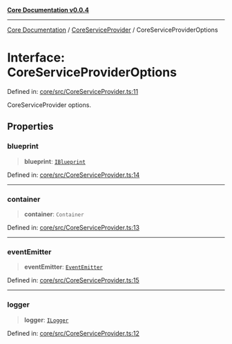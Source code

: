 [**Core Documentation v0.0.4**](../../README.md)

***

[Core Documentation](../../modules.md) / [CoreServiceProvider](../README.md) / CoreServiceProviderOptions

# Interface: CoreServiceProviderOptions

Defined in: [core/src/CoreServiceProvider.ts:11](https://github.com/stonemjs/core/blob/e4675fc5d1a8e120fdb4d54e226a2496fdda3681/src/CoreServiceProvider.ts#L11)

CoreServiceProvider options.

## Properties

### blueprint

> **blueprint**: [`IBlueprint`](../../declarations/type-aliases/IBlueprint.md)

Defined in: [core/src/CoreServiceProvider.ts:14](https://github.com/stonemjs/core/blob/e4675fc5d1a8e120fdb4d54e226a2496fdda3681/src/CoreServiceProvider.ts#L14)

***

### container

> **container**: `Container`

Defined in: [core/src/CoreServiceProvider.ts:13](https://github.com/stonemjs/core/blob/e4675fc5d1a8e120fdb4d54e226a2496fdda3681/src/CoreServiceProvider.ts#L13)

***

### eventEmitter

> **eventEmitter**: [`EventEmitter`](../../events/EventEmitter/classes/EventEmitter.md)

Defined in: [core/src/CoreServiceProvider.ts:15](https://github.com/stonemjs/core/blob/e4675fc5d1a8e120fdb4d54e226a2496fdda3681/src/CoreServiceProvider.ts#L15)

***

### logger

> **logger**: [`ILogger`](../../declarations/interfaces/ILogger.md)

Defined in: [core/src/CoreServiceProvider.ts:12](https://github.com/stonemjs/core/blob/e4675fc5d1a8e120fdb4d54e226a2496fdda3681/src/CoreServiceProvider.ts#L12)

